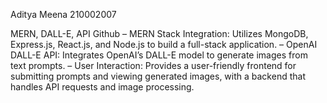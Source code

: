 Aditya Meena
210002007

MERN, DALL-E, API Github
– MERN Stack Integration: Utilizes MongoDB, Express.js, React.js, and Node.js to build a full-stack application.
– OpenAI DALL-E API: Integrates OpenAI’s DALL-E model to generate images from text prompts.
– User Interaction: Provides a user-friendly frontend for submitting prompts and viewing generated images, with a
backend that handles API requests and image processing.
